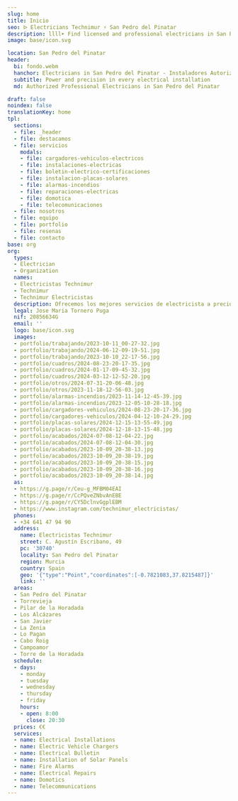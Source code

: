 ```yaml
---
slug: home
title: Inicio
seo: ᐅ Electricians Technimur ⚡️ San Pedro del Pinatar
description: llll➤ Find licensed and professional electricians in San Pedro del Pinatar. Near you for breakdowns, installations and more ✅ Contact now!
image: base/icon.svg

location: San Pedro del Pinatar
header:
  bi: fondo.webm
  hanchor: Electricians in San Pedro del Pinatar - Instaladores Autorizados
  subtitle: Power and precision in every electrical installation
  md: Authorized Professional Electricians in San Pedro del Pinatar

draft: false
noindex: false
translationKey: home
tpl:
  sections:
  - file: _header
  - file: destacamos
  - file: servicios
    modals:
    - file: cargadores-vehiculos-electricos
    - file: instalaciones-electricas
    - file: boletin-electrico-certificaciones
    - file: instalacion-placas-solares
    - file: alarmas-incendios
    - file: reparaciones-electricas
    - file: domotica
    - file: telecomunicaciones
  - file: nosotros
  - file: equipo
  - file: portfolio
  - file: resenas
  - file: contacto
base: org
org:
  types:
  - Electrician
  - Organization
  names:
  - Electricistas Technimur
  - Technimur
  - Technimur Electricistas
  description: Ofrecemos los mejores servicios de electricista a precios competitivos. Technimur ofrece soluciones a los problemas relacionados con la electricidad.
  legal: Jose Maria Tornero Puga
  nif: 20856634G
  email: ''
  logo: base/icon.svg
  images:
  - portfolio/trabajando/2023-10-11_00-27-32.jpg
  - portfolio/trabajando/2024-06-12-09-19-51.jpg
  - portfolio/trabajando/2023-10-10_22-17-56.jpg
  - portfolio/cuadros/2024-08-23-20-17-35.jpg
  - portfolio/cuadros/2024-01-17-09-45-32.jpg
  - portfolio/cuadros/2024-03-12-12-52-20.jpg
  - portfolio/otros/2024-07-31-20-06-48.jpg
  - portfolio/otros/2023-11-18-12-56-03.jpg
  - portfolio/alarmas-incendios/2023-11-14-12-45-39.jpg
  - portfolio/alarmas-incendios/2023-12-05-10-28-18.jpg
  - portfolio/cargadores-vehiculos/2024-08-23-20-17-36.jpg
  - portfolio/cargadores-vehiculos/2024-04-12-10-24-29.jpg
  - portfolio/placas-solares/2024-12-15-13-55-49.jpg
  - portfolio/placas-solares/2024-12-18-13-15-48.jpg
  - portfolio/acabados/2024-07-08-12-04-22.jpg
  - portfolio/acabados/2024-07-08-12-04-30.jpg
  - portfolio/acabados/2023-10-09_20-38-13.jpg
  - portfolio/acabados/2023-10-09_20-38-19.jpg
  - portfolio/acabados/2023-10-09_20-38-15.jpg
  - portfolio/acabados/2023-10-09_20-38-16.jpg
  - portfolio/acabados/2023-10-09_20-38-14.jpg
  as:
  - https://g.page/r/Ceu-g_MFBM04EAI
  - https://g.page/r/CcPQveZNbvAnEBE
  - https://g.page/r/CY5DclnvGgplEBM
  - https://www.instagram.com/technimur_electricistas/
  phones:
  - +34 641 47 94 90
  address:
    name: Electricistas Technimur
    street: C. Agustín Escribano, 49
    pc: '30740'
    locality: San Pedro del Pinatar
    region: Murcia
    country: Spain
    geo: '{"type":"Point","coordinates":[-0.7821083,37.8215487]}'
    link: ''
  areas:
  - San Pedro del Pinatar
  - Torrevieja
  - Pilar de la Horadada
  - Los Alcázares
  - San Javier
  - La Zenia
  - Lo Pagan
  - Cabo Roig
  - Campoamor
  - Torre de la Horadada
  schedule:
  - days:
    - monday
    - tuesday
    - wednesday
    - thursday
    - friday
    hours:
    - open: 8:00
      close: 20:30
  prices: €€
  services:
  - name: Electrical Installations
  - name: Electric Vehicle Chargers
  - name: Electrical Bulletin
  - name: Installation of Solar Panels
  - name: Fire Alarms
  - name: Electrical Repairs
  - name: Domotics
  - name: Telecommunications
---
```

